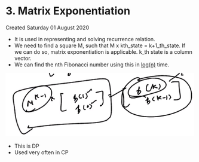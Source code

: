 # 3. Matrix Exponentiation
Created Saturday 01 August 2020


* It is used in representing and solving recurrence relation.
* We need to find a square M, such that M x kth_state = k+1_th_state. If we can do so, matrix exponentiation is applicable. k_th state is a column vector.
* We can find the nth Fibonacci number using this in [log(n)](https://www.youtube.com/watch?v=EEb6JP3NXBI) time.

![](./3._Matrix_Exponentiation/pasted_image.png)

* This is DP
* Used very often in CP


